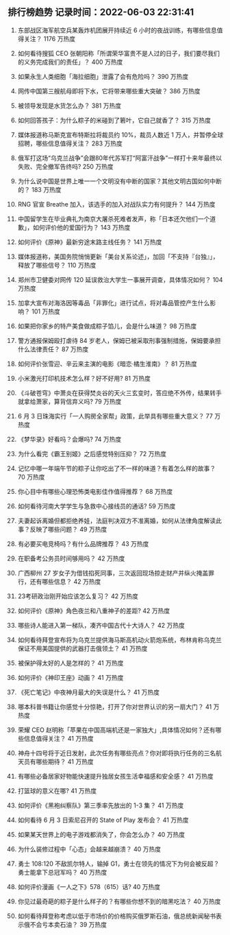 
## 排行榜趋势 记录时间：2022-06-03 22:31:41
  
  1. 东部战区海军航空兵某轰炸机团展开持续近 6 小时的夜战训练，有哪些信息值得关注？ 1176 万热度
    
  2. 如何看待搜狐 CEO 张朝阳称「所谓荣华富贵不是人过的日子，我们要尽我们的义务完成我们的责任」？ 400 万热度
    
  3. 如果永生人类细胞「海拉细胞」泄露了会有危险吗？ 390 万热度
    
  4. 网传中国第三艘航母即将下水，它将带来哪些重大突破？ 386 万热度
    
  5. 被领导发现是水货怎么办？ 381 万热度
    
  6. 如何回答孩子：为什么粽子的米碰到了箬叶，它自己就香了？ 315 万热度
    
  7. 媒体报道称马斯克宣布特斯拉将裁员约 10%，裁员人数近 1 万人，并暂停全球招聘，哪些信息值得关注？ 283 万热度
    
  8. 俄军打这场“乌克兰战争”会跟80年代苏军打“阿富汗战争”一样打十来年最终以失败、完全撤军告终吗? 250 万热度
    
  9. 为什么说中国是世界上唯一一个文明没有中断的国家？其他文明古国如何中断的？ 183 万热度
    
  10. RNG 官宣 Breathe 加入，该选手的加入对战队实力有何提升？ 144 万热度
    
  11. 中国留学生在毕业典礼为南京大屠杀死难者发声，称「日本还欠他们一个道歉」，如何评价他的爱国行为？ 143 万热度
    
  12. 如何评价《原神》最新穷途末路主线任务？ 141 万热度
    
  13. 媒体报道称，美国务院悄悄更新「美台关系论述」，加回「不支持『台独』」，释放了哪些信号？ 110 万热度
    
  14. 郑州市卫健委对网传 120 延误救治大学生一事展开调查，具体情况如何？ 104 万热度
    
  15. 加拿大宣布对海洛因等毒品「非罪化」进行试点，将对毒品管控产生什么影响？ 101 万热度
    
  16. 如果把你家乡的特产美食做成粽子馅儿，会是什么味道？ 98 万热度
    
  17. 警方通报保姆殴打虐待 84 岁老人，保姆已被采取刑事强制措施，保姆要承担什么法律责任？ 87 万热度
    
  18. 如何评价张雪迎、辛云来主演的电影《暗恋·橘生淮南》？ 81 万热度
    
  19. 小米激光打印机技术怎么样？好不好用? 81 万热度
    
  20. 《斗破苍穹》中萧炎在获得焚炎谷的天火三玄变时，答应绝不外传，结果转手就拿给萧家，算背信弃义吗? 79 万热度
    
  21. 6 月 3 日珠海实行「一人购房全家帮」政策，此举具有哪些重大意义？ 77 万热度
    
  22. 《梦华录》好看吗？会爆吗? 74 万热度
    
  23. 为什么看完《霸王别姬》之后感觉特别压抑？ 72 万热度
    
  24. 记忆中哪一年端午节的粽子让你吃出了不一样的味道？有着怎么样的故事？ 70 万热度
    
  25. 你心目中有哪些心理恐怖类电影佳作值得推荐？ 68 万热度
    
  26. 如何看待河南大学学生与急救中心接线员的通话? 59 万热度
    
  27. 夫妻起诉离婚但都拒绝养娃，法庭判决双方不准离婚，如何从法律角度解读此事？反映了哪些问题？ 49 万热度
    
  28. 有必要买电竞椅吗？有什么品牌推荐？ 43 万热度
    
  29. 在职备考公务员时间够用吗？ 42 万热度
    
  30. 广西柳州 27 岁女子为借钱掐死同事，三次返回现场掠走财产并纵火掩盖罪行，还有哪些信息？ 42 万热度
    
  31. 23考研政治刚开始应该怎么复习？ 42 万热度
    
  32. 如何评价《原神》角色夜兰和八重神子的差距? 42 万热度
    
  33. 哪些诗人能进入第一梯队，凑齐中国古代十大诗人？ 42 万热度
    
  34. 如何看待拜登宣布将为乌克兰提供海马斯高机动火箭炮系统，布林肯称乌克兰保证不用美国提供的武器打击俄领土？ 41 万热度
    
  35. 被保护得太好的人是怎样的？ 41 万热度
    
  36. 如何评价《神印王座》动画？ 41 万热度
    
  37. 《死亡笔记》中夜神月最大的失误是什么？ 41 万热度
    
  38. 哪本科普书籍让你感觉十分惊艳，打开了你对世界认识的另一扇大门？ 41 万热度
    
  39. 荣耀 CEO 赵明称「苹果在中国高端机还是一家独大」,具体情况如何？还有哪些信息值得关注？ 41 万热度
    
  40. 神舟十四号将于近日发射，此次任务有哪些亮点？你对即将执行任务的三名航天员有哪些期待？ 41 万热度
    
  41. 有哪些必备居家好物能快速提升独居女孩生活幸福感和安全感？ 41 万热度
    
  42. 打篮球的意义在哪? 41 万热度
    
  43. 如何评价《黑袍纠察队》第三季率先放出的 1-3 集？ 41 万热度
    
  44. 如何看待 6 月 3 日索尼召开的 State of Play 发布会？ 41 万热度
    
  45. 如果某天世界上的电子游戏都消失了，你会怎么办？ 40 万热度
    
  46. 为什么装修过程中「心态」会越来越崩溃？ 40 万热度
    
  47. 勇士 108:120 不敌凯尔特人，输掉 G1，勇士在领先的情况下为何会被反超？勇士能拿下总冠军吗？ 40 万热度
    
  48. 如何评价漫画《一人之下》578（615）话? 40 万热度
    
  49. 你见过最奇葩的粽子是什么样子的？有哪些你想不到的暗黑吃法？ 40 万热度
    
  50. 如何看待拜登称考虑以低于市场价的价格购买俄罗斯石油，俄总统新闻秘书表示俄不会亏本卖石油？ 39 万热度
    